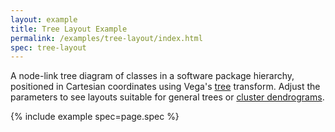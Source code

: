 ```yaml
---
layout: example
title: Tree Layout Example
permalink: /examples/tree-layout/index.html
spec: tree-layout
---
```


A node-link tree diagram of classes in a software package hierarchy, positioned in Cartesian coordinates using Vega's [tree](../../docs/transforms/tree) transform. Adjust the parameters to see layouts suitable for general trees or [cluster dendrograms](https://en.wikipedia.org/wiki/Dendrogram).

{% include example spec=page.spec %}
